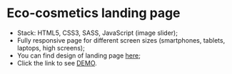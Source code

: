 # Eco-cosmetics landing page

- Stack: HTML5, CSS3, SASS, JavaScript (image slider);
- Fully responsive page for different screen sizes (smartphones, tablets, laptops, high screens);
- You can find design of landing page [here](https://www.figma.com/file/Fz588JKGuPS2Bk21De4KE5/brand_of_eco-cosmetics-(Edit)?node-id=1%3A2);
- Click the link to see [DEMO](https://ivangrekov.github.io/landing_eco-cosmetics/).
